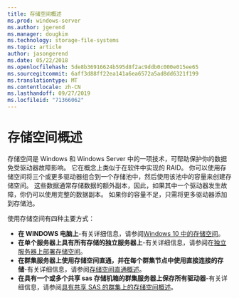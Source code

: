 ```yaml
---
title: 存储空间概述
ms.prod: windows-server
ms.author: jgerend
ms.manager: dougkim
ms.technology: storage-file-systems
ms.topic: article
author: jasongerend
ms.date: 05/22/2018
ms.openlocfilehash: 5de8b36916624b595d8f2ac9ddb0c000e015ee65
ms.sourcegitcommit: 6aff3d88ff22ea141a6ea6572a5ad8dd6321f199
ms.translationtype: MT
ms.contentlocale: zh-CN
ms.lasthandoff: 09/27/2019
ms.locfileid: "71366062"
---
```

# <a name="storage-spaces-overview"></a>存储空间概述

存储空间是 Windows 和 Windows Server 中的一项技术，可帮助保护你的数据免受驱动器故障影响。 它在概念上类似于在软件中实现的 RAID。 你可以使用存储空间将三个或更多驱动器组合到一个存储池中，然后使用该池中的容量来创建存储空间。 这些数据通常存储数据的额外副本，因此，如果其中一个驱动器发生故障，你仍可以使用完整的数据副本。 如果你的容量不足，只需将更多驱动器添加到存储池。

使用存储空间有四种主要方式：

- **在 WINDOWS 电脑上**-有关详细信息，请参阅[Windows 10 中的存储空间](http://windows.microsoft.com/en-us/windows-10/storage-spaces-windows-10)。
- **在单个服务器上具有所有存储的独立服务器上**-有关详细信息，请参阅在[独立服务器上部署存储空间](deploy-standalone-storage-spaces.md)。
- **在群集服务器上使用存储空间直通，并在每个群集节点中使用直接连接的存储**-有关详细信息，请参阅[存储空间直通概述](storage-spaces-direct-overview.md)。
- **在具有一个或多个共享 sas 存储机箱的群集服务器上保存所有驱动器**-有关详细信息，请参阅[具有共享 SAS 的群集上的存储空间概述](https://docs.microsoft.com/previous-versions/windows/it-pro/windows-server-2012-R2-and-2012/hh831739(v%3dws.11))。

